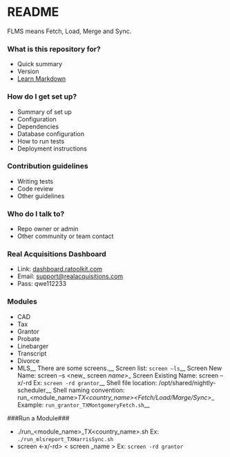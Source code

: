 # README #

FLMS means Fetch, Load, Merge and Sync.

### What is this repository for? ###

* Quick summary
* Version
* [Learn Markdown](https://bitbucket.org/tutorials/markdowndemo)

### How do I get set up? ###

* Summary of set up
* Configuration
* Dependencies
* Database configuration
* How to run tests
* Deployment instructions

### Contribution guidelines ###

* Writing tests
* Code review
* Other guidelines

### Who do I talk to? ###

* Repo owner or admin
* Other community or team contact

### Real Acquisitions Dashboard ###
- Link:  [dashboard.ratoolkit.com](http://dashboard.ratoolkit.com/)
- Email: support@realacquisitions.com
- Pass: qwe112233

### Modules ###
-	CAD
-	Tax
-	Grantor
-	Probate
-	Linebarger
-	Transcript
-	Divorce
-	MLS__
There are some screens.__
Screen list: `screen –ls`__
Screen New Name: screen –s <new_ screen _name>__
Screen Existing Name: screen –x/-rd <screen _name>  Ex: `screen -rd grantor`__
Shell file location: /opt/shared/nightly-scheduler__
Shell naming convention: run_<module_name>_TX<country_name><Fetch/Load/Marge/Sync>__
Example: `run_grantor_TXMontgomeryFetch.sh`__

###Run a Module###

*	./run_<module_name>_TX<country_name><FLMS>.sh
	Ex: `./run_mlsreport_TXHarrisSync.sh`
*	screen <-x/-rd> < screen _name >
	Ex: `screen -rd grantor`
	




